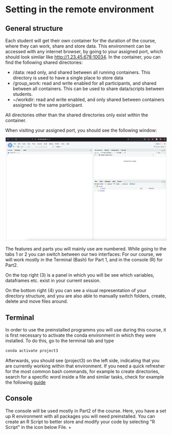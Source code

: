 # Setting in the remote environment


## General structure

Each student will get their own container for the duration of the course, where they can work, share and store data. 
This environment can be accessed with any internet browser, by going to your assigned port, which should look similar like http://1.23.45.678:10034.
In the container, you can find the following shared directories:

- /data: read only, and shared between all running containers. This directory is used to have a single place to store data
- /group_work: read and write enabled for all participants, and shared between all containers. This can be used to share data/scripts between students.
- ~/workdir: read and write enabled, and only shared between containers assigned to the same participant.
    
All directories other than the shared directories only exist within the container.

When visiting your assigned port, you should see the following window:

![](../assets/images/Project3/Fig1.png)

The features and parts you will mainly use are numbered. While going to the tabs 1 or 2 you can switch between our two interfaces: 
For our course, we will work mostly in the Terminal (Bash) for Part 1, and in the console (R) for Part2.

On the top right (3) is a panel in which you will be see which variables, dataframes etc. exist in your current session.

On the bottom right (4) you can see a visual representation of your directory structure, and you are also able to manually switch folders, create, delete and move files around. 



## Terminal

In order to use the preinstalled programms you will use during this course, it is first necessary to activate the conda environment in which they were installed.
To do this, go to the terminal tab and type 

```bash
conda activate project3
```
Afterwards, you should see (project3) on the left side, indicating that you are currently working within that environment. 
If you need a quick refresher for the most common bash commands, for example to create directories, search for a specific word inside a file and similar tasks, check for example the following [guide](https://www.educative.io/blog/bash-shell-command-cheat-sheet)



## Console

The console will be used mostly in Part2 of the course. Here, you have a set up R environment with all packages you will need preinstalled. 
You can create an R Script to better store and modify your code by selecting "R Script" in the icon below File.
+[](../assets/images/Project3/Fig2.png)



